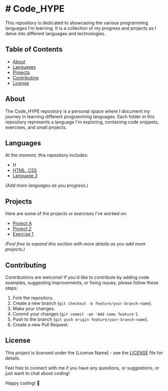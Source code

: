 # # Code_HYPE

This repository is dedicated to showcasing the various programming languages I'm learning. It is a collection of my progress and projects as I delve into different languages and technologies.

## Table of Contents

- [About](#about)
- [Languages](#HTML,CSS,)
- [Projects](#projects)
- [Contributing](#contributing)
- [License](#license)

## About

The Code_HYPE repository is a personal space where I document my journey in learning different programming languages. Each folder in this repository represents a language I'm exploring, containing code snippets, exercises, and small projects.

## Languages

At the moment, this repository includes:

- H
- [HTML, CSS](folder2/)
- [Language 3](folder3/)

_(Add more languages as you progress.)_

## Projects

Here are some of the projects or exercises I've worked on:

- [Project A](folder1/project1/)
- [Project 2](folder2/project2/)
- [Exercise 1](folder3/exercise1/)

_(Feel free to expand this section with more details as you add more projects.)_

## Contributing

Contributions are welcome! If you'd like to contribute by adding code examples, suggesting improvements, or fixing issues, please follow these steps:

1. Fork the repository.
2. Create a new branch (`git checkout -b feature/your-branch-name`).
3. Make your changes.
4. Commit your changes (`git commit -am 'Add some feature'`).
5. Push to the branch (`git push origin feature/your-branch-name`).
6. Create a new Pull Request.

## License

This project is licensed under the [License Name] - see the [LICENSE](LICENSE) file for details.

Feel free to connect with me if you have any questions, or suggestions, or just want to chat about coding!

Happy coding! 🚀
